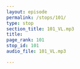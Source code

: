 ```yaml
---
layout: episode
permalink: /stops/101/
type: stop
section_title: 101_VL.mp3
title: 
page_rank: 101
stop_id: 101
audio_file: 101_VL.mp3

---
```


